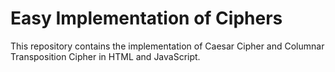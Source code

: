 # Easy Implementation of Ciphers
This repository contains the implementation of Caesar Cipher and Columnar Transposition Cipher in HTML and JavaScript. 
